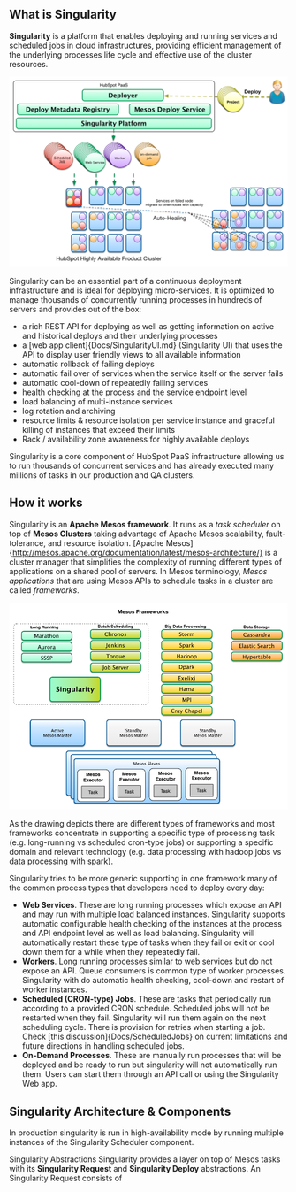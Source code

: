 ## What is Singularity
**Singularity** is a platform that enables deploying and running services and scheduled jobs in cloud infrastructures, providing efficient management of the underlying processes life cycle and effective use of the cluster resources.

![HubSpot PaaS](Docs/images/HubSpot_PaaS.png)

Singularity can be an essential part of a continuous deployment infrastructure and is ideal for deploying micro-services. It is optimized to manage thousands of concurrently running processes in hundreds of servers and provides out of the box: 
- a rich REST API for deploying as well as getting information on active and historical deploys and their underlying processes 
- a [web app client]{Docs/SingularityUI.md} (Singularity UI) that uses the API to display user friendly views to all available information
- automatic rollback of failing deploys
- automatic fail over of services when the service itself or the server fails 
- automatic cool-down of repeatedly failing services
- health checking at the process and the service endpoint level
- load balancing of multi-instance services
- log rotation and archiving
- resource limits & resource isolation per service instance and graceful killing of instances that exceed their limits
- Rack / availability zone awareness for highly available deploys 

Singularity is a core component of HubSpot PaaS infrastructure allowing us to run thousands of concurrent services and has already executed many millions of tasks in our production and QA clusters.

## How it works
Singularity is an **Apache Mesos framework**. It runs as a *task scheduler* on top of **Mesos Clusters** taking advantage of Apache Mesos scalability, fault-tolerance, and resource isolation. [Apache Mesos]{http://mesos.apache.org/documentation/latest/mesos-architecture/} is a cluster manager that simplifies the complexity of running different types of applications on a shared pool of servers. In Mesos terminology, *Mesos applications* that are using Mesos APIs to schedule tasks in a cluster are called *frameworks*.

![Mesos Frameworks](Docs/images/Mesos_Frameworks.png)

As the drawing depicts there are different types of frameworks and most frameworks concentrate in supporting a specific type of processing task (e.g. long-running vs scheduled cron-type jobs) or supporting a specific domain and relevant technology (e.g. data processing with hadoop jobs vs data processing with spark). 

Singularity tries to be more generic supporting in one framework many of the common process types that developers need to deploy every day:
- **Web Services**. These are long running processes which expose an API and may run with multiple load balanced instances. Singularity supports automatic configurable health checking of the instances at the process and API endpoint level as well as load balancing. Singularity will automatically restart these type of tasks when they fail or exit or cool down them for a while when they repeatedly fail. 
- **Workers**. Long running processes similar to web services but do not expose an API. Queue consumers is common type of worker processes. Singularity with do automatic health checking, cool-down and restart of worker instances.
- **Scheduled (CRON-type) Jobs**. These are tasks that periodically run according to a provided CRON schedule. Scheduled jobs will not be restarted when they fail. Singularity will run them again on the next scheduling cycle. There is provision for retries when starting a job. Check [this discussion]{Docs/ScheduledJobs} on current limitations and future directions in handling scheduled jobs.
- **On-Demand Processes**. These are manually run processes that will be deployed and be ready to run but singularity will not automatically run them. Users can start them through an API call or using the Singularity Web app.

## Singularity Architecture & Components
In production singularity is run in high-availability mode by running multiple instances of the Singularity Scheduler component.

Singularity Abstractions
Singularity provides a layer on top of Mesos tasks with its **Singularity Request** and **Singularity Deploy** abstractions. An Singularity Request consists of 



